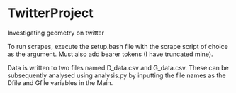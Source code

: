 # TwitterProject
Investigating geometry on twitter

To run scrapes, execute the setup.bash file with the scrape script of choice as the argument. Must also add bearer tokens (I have truncated mine).

Data is written to two files named D_data.csv and G_data.csv. These can be subsequently analysed using analysis.py by inputting the file names as the Dfile and Gfile variables in the Main.
